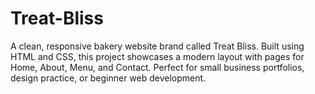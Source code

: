 # Treat-Bliss
A clean, responsive bakery website brand called Treat Bliss. Built using HTML and CSS, this project showcases a modern layout with pages for Home, About, Menu, and Contact. Perfect for small business portfolios, design practice, or beginner web development.
